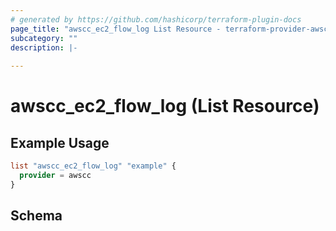 ```yaml
---
# generated by https://github.com/hashicorp/terraform-plugin-docs
page_title: "awscc_ec2_flow_log List Resource - terraform-provider-awscc"
subcategory: ""
description: |-
  
---
```


# awscc_ec2_flow_log (List Resource)



## Example Usage

```terraform
list "awscc_ec2_flow_log" "example" {
  provider = awscc
}
```

<!-- schema generated by tfplugindocs -->
## Schema
